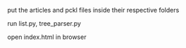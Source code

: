 put the articles and pckl files inside their respective folders

run list.py, tree_parser.py

open index.html in browser
